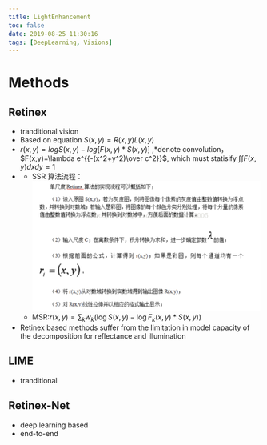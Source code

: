 ```yaml
---
title: LightEnhancement
toc: false
date: 2019-08-25 11:30:16
tags: [DeepLearning, Visions]
---
```

# Methods

## Retinex

- tranditional vision
- Based on equation $S(x, y)=R(x,y)L(x,y)$
- $r(x,y)=logS(x,y)-log[F(x,y)*S(x,y)]$ ,$*$denote convolution，$F(x,y)=\lambda e^{{-(x^2+y^2)\over c^2}}$, which must statisify $\int \int F(x,y)dxdy=1$
- - SSR 算法流程：![image-20190905214238128](LightEnhancement/image-20190905214238128.png)
  - MSR:$r(x,y)=\sum_{k}w_k(\log S(x,y)-\log F_k(x,y)*S(x,y))$ 
- Retinex based methods suffer from the limitation in model capacity of the decomposition for reflectance and illumination

## LIME

- tranditional

## Retinex-Net

- deep learning based
- end-to-end